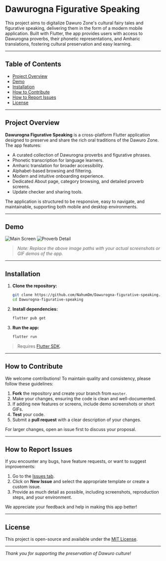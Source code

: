 # Dawurogna Figurative Speaking

This project aims to digitalize Dawuro Zone's cultural fairy tales and figurative speaking, delivering them in the form of a modern mobile application. Built with Flutter, the app provides users with access to Dawurogna proverbs, their phonetic representations, and Amharic translations, fostering cultural preservation and easy learning.

---

## Table of Contents

- [Project Overview](#project-overview)
- [Demo](#demo)
- [Installation](#installation)
- [How to Contribute](#how-to-contribute)
- [How to Report Issues](#how-to-report-issues)
- [License](#license)

---

## Project Overview

**Dawurogna Figurative Speaking** is a cross-platform Flutter application designed to preserve and share the rich oral traditions of the Dawuro Zone. The app features:

- A curated collection of Dawurogna proverbs and figurative phrases.
- Phonetic transcription for language learners.
- Amharic translation for broader accessibility.
- Alphabet-based browsing and filtering.
- Modern and intuitive onboarding experience.
- Dedicated About page, category browsing, and detailed proverb screens.
- Update checker and sharing tools.

The application is structured to be responsive, easy to navigate, and maintainable, supporting both mobile and desktop environments.

---

## Demo

![Main Screen](assets/images/demo_main_screen.png)
![Proverb Detail](assets/images/demo_proverb_detail.png)
> _Note: Replace the above image paths with your actual screenshots or GIF demos of the app._

---

## Installation

1. **Clone the repository:**
   ```bash
   git clone https://github.com/NahumDm/Dawurogna-figurative-speaking.git
   cd Dawurogna-figurative-speaking
   ```

2. **Install dependencies:**
   ```bash
   flutter pub get
   ```

3. **Run the app:**
   ```bash
   flutter run
   ```

> Requires [Flutter SDK](https://flutter.dev/docs/get-started/install).

---

## How to Contribute

We welcome contributions! To maintain quality and consistency, please follow these guidelines:

1. **Fork** the repository and create your branch from `master`.
2. Make your changes, ensuring the code is clean and well-documented.
3. If adding new features or screens, include demo screenshots or short GIFs.
4. **Test** your code.
5. Submit a **pull request** with a clear description of your changes.

For larger changes, open an issue first to discuss your proposal.

---

## How to Report Issues

If you encounter any bugs, have feature requests, or want to suggest improvements:

1. Go to the [Issues tab](https://github.com/NahumDm/Dawurogna-figurative-speaking/issues).
2. Click on **New Issue** and select the appropriate template or create a custom issue.
3. Provide as much detail as possible, including screenshots, reproduction steps, and your environment.

We appreciate your feedback and help in making this app better!

---

## License

This project is open-source and available under the [MIT License](LICENSE).

---

_Thank you for supporting the preservation of Dawuro culture!_
